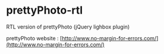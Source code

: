 # prettyPhoto-rtl
RTL version of prettyPhoto (jQuery lighbox plugin)

prettyPhoto website : [http://www.no-margin-for-errors.com/](http://www.no-margin-for-errors.com/)
